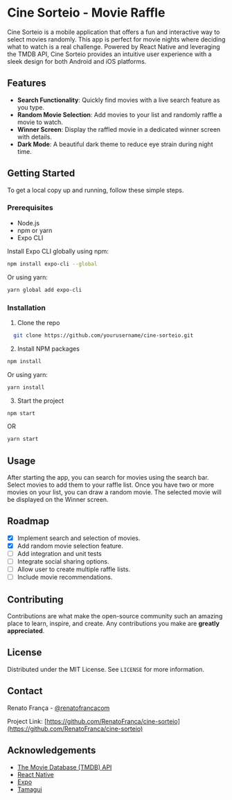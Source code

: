 # Cine Sorteio - Movie Raffle

Cine Sorteio is a mobile application that offers a fun and interactive way to select movies randomly. This app is perfect for movie nights where deciding what to watch is a real challenge. Powered by React Native and leveraging the TMDB API, Cine Sorteio provides an intuitive user experience with a sleek design for both Android and iOS platforms.

## Features

- **Search Functionality**: Quickly find movies with a live search feature as you type.
- **Random Movie Selection**: Add movies to your list and randomly raffle a movie to watch.
- **Winner Screen**: Display the raffled movie in a dedicated winner screen with details.
- **Dark Mode**: A beautiful dark theme to reduce eye strain during night time.

## Getting Started

To get a local copy up and running, follow these simple steps.

### Prerequisites

- Node.js
- npm or yarn
- Expo CLI

Install Expo CLI globally using npm:

```bash
npm install expo-cli --global
```

Or using yarn:

```bash
yarn global add expo-cli
```

### Installation

1. Clone the repo

```bash
  git clone https://github.com/yourusername/cine-sorteio.git
```

2. Install NPM packages

```bash
npm install
```

Or using yarn:

```bash
yarn install
```

3. Start the project

```bash
npm start
```

OR

```bash
yarn start
```

## Usage

After starting the app, you can search for movies using the search bar. Select movies to add them to your raffle list. Once you have two or more movies on your list, you can draw a random movie. The selected movie will be displayed on the Winner screen.

## Roadmap

- [x] Implement search and selection of movies.
- [x] Add random movie selection feature.
- [ ] Add integration and unit tests
- [ ] Integrate social sharing options.
- [ ] Allow user to create multiple raffle lists.
- [ ] Include movie recommendations.

## Contributing

Contributions are what make the open-source community such an amazing place to learn, inspire, and create. Any contributions you make are **greatly appreciated**.

## License

Distributed under the MIT License. See `LICENSE` for more information.

## Contact

Renato França - [@renatofrancacom](https://twitter.com/renatofrancacom)

Project Link: [https://github.com/RenatoFranca/cine-sorteio](https://github.com/RenatoFranca/cine-sorteio)

## Acknowledgements

- [The Movie Database (TMDB) API](https://www.themoviedb.org/documentation/api)
- [React Native](https://reactnative.dev/)
- [Expo](https://expo.dev/)
- [Tamagui](https://tamagui.dev/)
